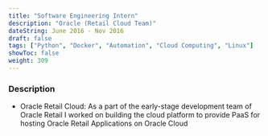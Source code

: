 ```yaml
---
title: "Software Engineering Intern"
description: "Oracle (Retail Cloud Team)"
dateString: June 2016 - Nov 2016
draft: false
tags: ["Python", "Docker", "Automation", "Cloud Computing", "Linux"]
showToc: false
weight: 309
--- 
```


### Description

- Oracle Retail Cloud: As a part of the early-stage development team of Oracle Retail I worked on building the cloud platform to provide PaaS for hosting Oracle Retail Applications on Oracle Cloud